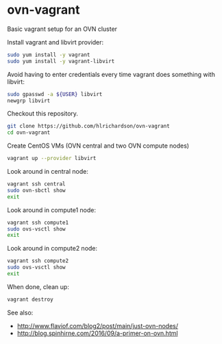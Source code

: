 # ovn-vagrant
Basic vagrant setup for an OVN cluster

Install vagrant and libvirt provider:

```bash
sudo yum install -y vagrant
sudo yum install -y vagrant-libvirt
```

Avoid having to enter credentials every time vagrant does
something with libvirt:

```bash
sudo gpasswd -a ${USER} libvirt
newgrp libvirt
```

Checkout this repository.

```bash
git clone https://github.com/hlrichardson/ovn-vagrant
cd ovn-vagrant
```

Create CentOS VMs (OVN central and two OVN compute nodes)

```bash
vagrant up --provider libvirt
```

Look around in central node:
```bash
vagrant ssh central
sudo ovn-sbctl show
exit
```

Look around in compute1 node:
```bash
vagrant ssh compute1
sudo ovs-vsctl show
exit
```

Look around in compute2 node:
```bash
vagrant ssh compute2
sudo ovs-vsctl show
exit
```

When done, clean up:

```bash
vagrant destroy
```

See also:
* http://www.flaviof.com/blog2/post/main/just-ovn-nodes/
* http://blog.spinhirne.com/2016/09/a-primer-on-ovn.html

